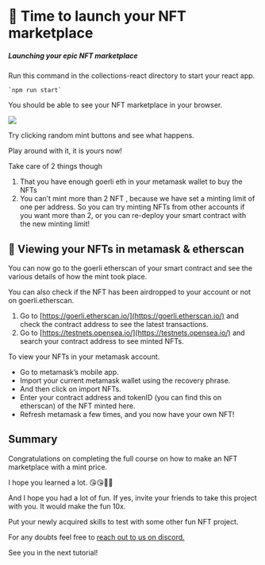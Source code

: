 👑 Time to launch your NFT marketplace
======================================

##### Launching your epic NFT marketplace

Run this command in the collections-react directory to start your react app.

    `npm run start`

You should be able to see your NFT marketplace in your browser.

![](https://metaschool.s3-ap-southeast-1.amazonaws.com/images/rZ7K6g2tr3Q6VK8CvVWIZBqoUeDyUv1mfAHPxfiF.png)

  
Try clicking random mint buttons and see what happens.

Play around with it, it is yours now!

Take care of 2 things though

1.  That you have enough goerli eth in your metamask wallet to buy the NFTs
2.  You can’t mint more than 2 NFT , because we have set a minting limit of one per address. So you can try minting NFTs from other accounts if you want more than 2, or you can re-deploy your smart contract with the new minting limit!

👀 Viewing your NFTs in metamask & etherscan
--------------------------------------------

You can now go to the goerli etherscan of your smart contract and see the various details of how the mint took place.

You can also check if the NFT has been airdropped to your account or not on goerli.etherscan.

1.  Go to [https://goerli.etherscan.io/](https://goerli.etherscan.io/) and check the contract address to see the latest transactions.
2.  Go to [https://testnets.opensea.io/](https://testnets.opensea.io/) and search your contract address to see minted NFTs.

To view your NFTs in your metamask account.

*   Go to metamask’s mobile app.
*   Import your current metamask wallet using the recovery phrase.
*   And then click on import NFTs.
*   Enter your contract address and tokenID (you can find this on etherscan) of the NFT minted here.
*   Refresh metamask a few times, and you now have your own NFT!

Summary
-------

Congratulations on completing the full course on how to make an NFT marketplace with a mint price.

I hope you learned a lot. 😘😘👏👏

And I hope you had a lot of fun. If yes, invite your friends to take this project with you. It would make the fun 10x.

Put your newly acquired skills to test with some other fun NFT project.

For any doubts feel free to [reach out to us on discord.](https://discord.gg/vbVMUwXWgc)

See you in the next tutorial!
